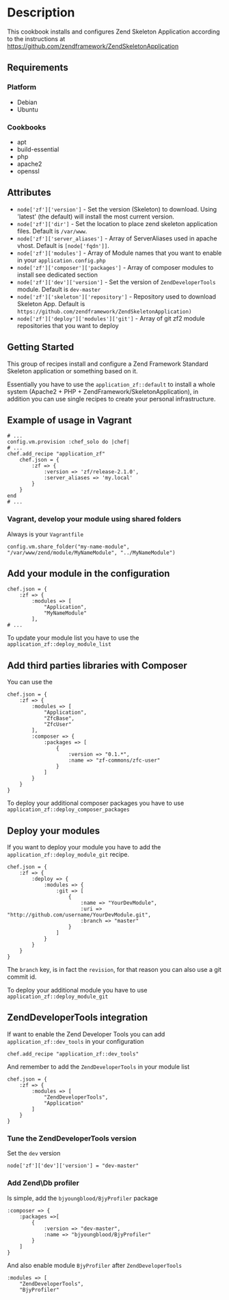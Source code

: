 # Description

This cookbook installs and configures Zend Skeleton Application according to
the instructions at https://github.com/zendframework/ZendSkeletonApplication

## Requirements

### Platform

 * Debian
 * Ubuntu

### Cookbooks

 * apt
 * build-essential
 * php
 * apache2
 * openssl

## Attributes

* `node['zf']['version']` - Set the version (Skeleton) to download. Using 'latest' (the default) will install the most current version.
* `node['zf']['dir']` - Set the location to place zend skeleton application files. Default is `/var/www`.
* `node['zf']['server_aliases']` - Array of ServerAliases used in apache vhost. Default is `[node['fqdn']]`.
* `node['zf']['modules']` - Array of Module names that you want to enable in your `application.config.php`
* `node['zf']['composer']['packages']` - Array of composer modules to install see dedicated section
* `node['zf']['dev']['version']` - Set the version of `ZendDeveloperTools` module. Default is `dev-master`
* `node['zf']['skeleton']['repository']` - Repository used to download Skeleton App. Default is `https://github.com/zendframework/ZendSkeletonApplication)`
* `node['zf']['deploy']['modules']['git']` - Array of git zf2 module repositories that you want to deploy

## Getting Started

This group of recipes install and configure a Zend Framework Standard Skeleton
application or something based on it.

Essentially you have to use the `application_zf::default` to install a whole
system (Apache2 + PHP + ZendFramework/SkeletonApplication), in addition you
can use single recipes to create your personal infrastructure.

## Example of usage in Vagrant

    # ...
    config.vm.provision :chef_solo do |chef|
    # ...
    chef.add_recipe "application_zf"
        chef.json = {
            :zf => {
                :version => 'zf/release-2.1.0',
                :server_aliases => 'my.local'
            }
        }
    end
    # ...

### Vagrant, develop your module using shared folders

Always is your `Vagrantfile`

    config.vm.share_folder("my-name-module", "/var/www/zend/module/MyNameModule", "../MyNameModule")

## Add your module in the configuration

    chef.json = {
        :zf => {
            :modules => [
                "Application",
                "MyNameModule"
            ],
    # ...

To update your module list you have to use the `application_zf::deploy_module_list`

## Add third parties libraries with Composer

You can use the

    chef.json = {
        :zf => {
            :modules => [
                "Application",
                "ZfcBase",
                "ZfcUser"
            ],
            :composer => {
                :packages => [
                    {
                        :version => "0.1.*",
                        :name => "zf-commons/zfc-user"
                    }
                ]
            }
        }
    }

To deploy your additional composer packages you have to use `application_zf::deploy_composer_packages`

## Deploy your modules

If you want to deploy your module you have to add the `application_zf::deploy_module_git` recipe.

    chef.json = {
        :zf => {
            :deploy => {
                :modules => {
                    :git => [
                        {
                            :name => "YourDevModule",
                            :uri => "http://github.com/username/YourDevModule.git",
                            :branch => "master"
                        }
                    ]
                }
            }
        }
    }

The `branch` key, is in fact the `revision`, for that reason you can also use a
git commit id.

To deploy your additional module you have to use `application_zf::deploy_module_git`

## ZendDeveloperTools integration

If want to enable the Zend Developer Tools you can add `application_zf::dev_tools` in your
configuration

    chef.add_recipe "application_zf::dev_tools"

And remember to add the `ZendDeveloperTools` in your module list

    chef.json = {
        :zf => {
            :modules => [
                "ZendDeveloperTools",
                "Application"
            ]
        }
    }

### Tune the ZendDeveloperTools version

Set the `dev` version

    node['zf']['dev']['version'] = "dev-master"

### Add Zend\Db profiler

Is simple, add the `bjyoungblood/BjyProfiler` package

    :composer => {
        :packages =>[
            {
                :version => "dev-master",
                :name => "bjyoungblood/BjyProfiler"
            }
        ]
    }

And also enable module `BjyProfiler` after `ZendDeveloperTools`

    :modules => [
        "ZendDeveloperTools",
        "BjyProfiler"

